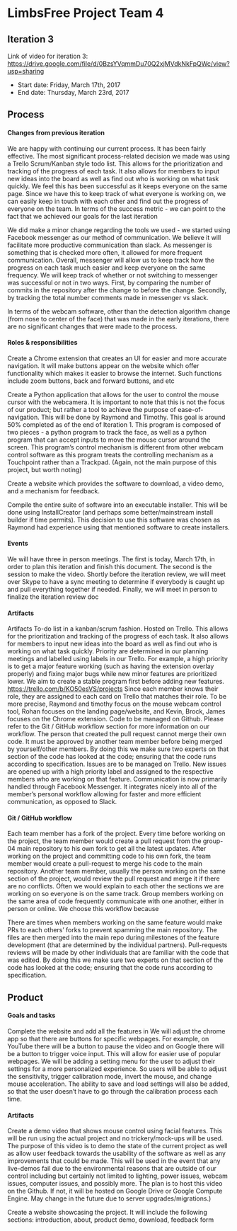 # LimbsFree Project Team 4

## Iteration 3

Link of video for iteration 3: https://drive.google.com/file/d/0BzsYVqmmDu70Q2xjMVdkNkFpQWc/view?usp=sharing

 * Start date: Friday, March 17th, 2017
 * End date: Thursday, March 23rd, 2017

## Process

#### Changes from previous iteration

We are happy with continuing our current process. It has been fairly effective. The most significant process-related decision we made was using a Trello Scrum/Kanban style todo list. This allows for the prioritization and tracking of the progress of each task. It also allows for members to input new ideas into the board as well as find out who is working on what task quickly. We feel this has been successful as it keeps everyone on the same page. Since we have this to keep track of what everyone is working on, we can easily keep in touch with each other and find out the progress of everyone on the team. In terms of the success metric - we can point to the fact that we achieved our goals for the last iteration 

We did make a minor change regarding the tools we used - we started using Facebook messenger as our method of communication. We believe it will facilitate more productive communication than slack. As messenger is something that is checked more often, it allowed for more frequent communication. Overall, messenger will allow us to keep track how the progress on each task much easier and keep everyone on the same frequency. We will keep track of whether or not switching to messenger was successful or not in two ways. First, by comparing the number of commits in the repository after the change to before the change. Secondly, by tracking the total number comments made in messenger vs slack.

In terms of the webcam software, other than the detection algorithm change (from nose to center of the face) that was made in the early iterations, there are no significant changes that were made to the process. 

#### Roles & responsibilities

Create a Chrome extension that creates an UI for easier and more accurate navigation. It will make buttons appear on the website which offer functionality which makes it easier to browse the internet. Such functions include zoom buttons, back and forward buttons, and etc

Create a Python application that allows for the user to control the mouse cursor with the webcamera. It is important to note that this is not the focus of our product; but rather a tool to achieve the purpose of ease-of-navigation. This will be done by Raymond and Timothy. This goal is around 50% completed as of the end of Iteration 1. This program is composed of two pieces - a python program to track the face, as well as a python program that can accept inputs to move the mouse cursor around the screen. This program’s control mechanism is different from other webcam control software as this program treats the controlling mechanism as a Touchpoint rather than a Trackpad. (Again, not the main purpose of this project, but worth noting)

Create a website which provides the software to download, a video demo, and a mechanism for feedback.

Compile the entire suite of software into an executable installer. This will be done using InstallCreator (and perhaps some better/mainstream install builder if time permits). This decision to use this software was chosen as Raymond had experience using that mentioned software to create installers.

#### Events

We will have three in person meetings. The first is today, March 17th, in order to plan this iteration and finish this document. The second is the session to make the video. Shortly before the iteration review, we will meet over Skype to have a sync meeting to determine if everybody is caught up and pull everything together if needed. Finally, we will meet in person to finalize the iteration review doc 

#### Artifacts

Artifacts
To-do list in a kanban/scrum fashion. Hosted on Trello. This allows for the prioritization and tracking of the progress of each task. It also allows for members to input new ideas into the board as well as find out who is working on what task quickly. Priority are determined in our planning meetings and labelled using labels in our Trello. For example, a high priority is to get a major feature working (such as having the extension overlay properly) and fixing major bugs while new minor features are prioritized lower. We aim to create a stable program first before adding new features. https://trello.com/b/KO50esVS/projects
Since each member knows their role, they are assigned to each card on Trello that matches their role. To be more precise, Raymond and timothy focus on the mouse webcam control tool, Rohan focuses on the landing page/website, and Kevin, Brock, James focuses on the Chrome extension.
Code to be managed on Github. Please refer to the Git / GitHub workflow section for more information on our workflow.
The person that created the pull request cannot merge their own code. It must be approved by another team member before being merged by yourself/other members. By doing this we make sure two experts on that section of the code has looked at the code; ensuring that the code runs according to specification.
Issues are to be managed on Trello. New issues are opened up with a high priority label and assigned to the respective members who are working on that feature.
Communication is now primarily handled through Facebook Messenger. It integrates nicely into all of the member’s personal workflow allowing for faster and more efficient communication, as opposed to Slack. 

#### Git / GitHub workflow

Each team member has a fork of the project. Every time before working on the project, the team member would create a pull request from the group-04 main repository to his own fork to get all the latest updates. After working on the project and committing code to his own fork, the team member would create a pull-request to merge his code to the main repository. Another team member, usually the person working on the same section of the project, would review the pull request and merge it if there are no conflicts. Often we would explain to each other the sections we are working on so everyone is on the same track. Group members working on the same area of code frequently communicate with one another, either in person or online. We choose this workflow because

There are times when members working on the same feature would make PRs to each others’ forks to prevent spamming the main repository. The files are then merged into the main repo during milestones of the feature development (that are determined by the individual partners).
Pull-requests reviews will be made by other individuals that are familiar with the code that was edited. By doing this we make sure two experts on that section of the code has looked at the code; ensuring that the code runs according to specification.


## Product

#### Goals and tasks

Complete the website and add all the features in
We will adjust the chrome app so that there are buttons for specific webpages. For example, on YouTube there will be a button to pause the video and on Google there will be a button to trigger voice input. This will allow for easier use of popular webpages.
We will be adding a setting menu for the user to adjust their settings for a more personalized experience. So users will be able to adjust the sensitivity, trigger calibration mode, invert the mouse, and change mouse acceleration.
The ability to save and load settings will also be added, so that the user doesn’t have to go through the calibration process each time.


#### Artifacts

Create a demo video that shows mouse control using facial features. This will be run using the actual project and no trickery/mock-ups will be used. The purpose of this video is to demo the state of the current project as well as allow user feedback towards the usability of the software as well as any improvements that could be made. This will be used in the event that any live-demos fail due to the environmental reasons that are outside of our control including but certainly not limited to lighting, power issues, webcam issues, computer issues, and possibly more. The plan is to host this video on the Github. If not, it will be hosted on Google Drive or Google Compute Engine. May change in the future due to server upgrades/migrations.)

Create a website showcasing the project. It will include the following sections: introduction, about, product demo, download, feedback form
